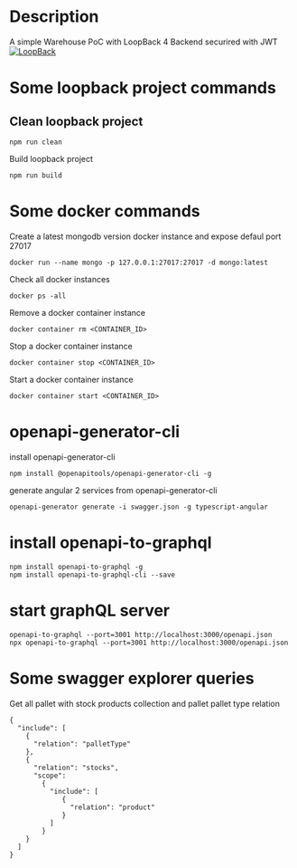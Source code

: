 # Description
A simple Warehouse PoC with LoopBack 4 Backend securired with JWT
[![LoopBack](https://github.com/strongloop/loopback-next/raw/master/docs/site/imgs/branding/Powered-by-LoopBack-Badge-(blue)-@2x.png)](http://loopback.io/)

# Some loopback project commands
## Clean loopback project
```
npm run clean
```

Build loopback project
```
npm run build
```

# Some docker commands
Create a latest mongodb version docker instance and expose defaul port 27017
```
docker run --name mongo -p 127.0.0.1:27017:27017 -d mongo:latest
```

Check all docker instances
```
docker ps -all
```

Remove a docker container instance
```
docker container rm <CONTAINER_ID>
```

Stop a docker container instance
```
docker container stop <CONTAINER_ID>
```

Start a docker container instance
```
docker container start <CONTAINER_ID>
```

# openapi-generator-cli
install openapi-generator-cli
```
npm install @openapitools/openapi-generator-cli -g
```

generate angular 2 services from openapi-generator-cli
```
openapi-generator generate -i swagger.json -g typescript-angular
```

# install openapi-to-graphql
```
npm install openapi-to-graphql -g
npm install openapi-to-graphql-cli --save
```

# start graphQL server
```
openapi-to-graphql --port=3001 http://localhost:3000/openapi.json
npx openapi-to-graphql --port=3001 http://localhost:3000/openapi.json
```

# Some swagger explorer queries
Get all pallet with stock products collection and pallet pallet type relation
```
{
  "include": [
    {
      "relation": "palletType"
    },
    {
      "relation": "stocks",
      "scope":
        {
          "include": [
             {
               "relation": "product"
             }
          ]
        }
    }
  ]
}
```
